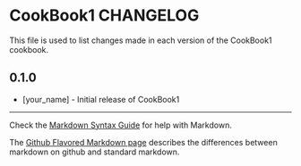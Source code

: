 # CookBook1 CHANGELOG

This file is used to list changes made in each version of the CookBook1 cookbook.

## 0.1.0
- [your_name] - Initial release of CookBook1

- - -
Check the [Markdown Syntax Guide](http://daringfireball.net/projects/markdown/syntax) for help with Markdown.

The [Github Flavored Markdown page](http://github.github.com/github-flavored-markdown/) describes the differences between markdown on github and standard markdown.
